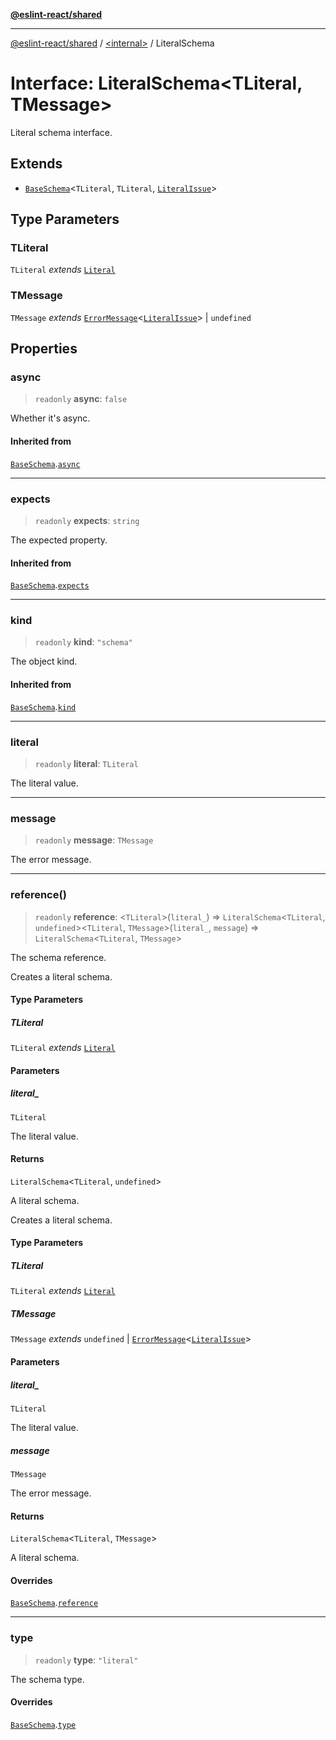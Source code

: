 [**@eslint-react/shared**](../../README.md)

***

[@eslint-react/shared](../../README.md) / [\<internal\>](../README.md) / LiteralSchema

# Interface: LiteralSchema\<TLiteral, TMessage\>

Literal schema interface.

## Extends

- [`BaseSchema`](BaseSchema.md)\<`TLiteral`, `TLiteral`, [`LiteralIssue`](LiteralIssue.md)\>

## Type Parameters

### TLiteral

`TLiteral` *extends* [`Literal`](../type-aliases/Literal.md)

### TMessage

`TMessage` *extends* [`ErrorMessage`](../type-aliases/ErrorMessage.md)\<[`LiteralIssue`](LiteralIssue.md)\> \| `undefined`

## Properties

### async

> `readonly` **async**: `false`

Whether it's async.

#### Inherited from

[`BaseSchema`](BaseSchema.md).[`async`](BaseSchema.md#async)

***

### expects

> `readonly` **expects**: `string`

The expected property.

#### Inherited from

[`BaseSchema`](BaseSchema.md).[`expects`](BaseSchema.md#expects)

***

### kind

> `readonly` **kind**: `"schema"`

The object kind.

#### Inherited from

[`BaseSchema`](BaseSchema.md).[`kind`](BaseSchema.md#kind)

***

### literal

> `readonly` **literal**: `TLiteral`

The literal value.

***

### message

> `readonly` **message**: `TMessage`

The error message.

***

### reference()

> `readonly` **reference**: \<`TLiteral`\>(`literal_`) => `LiteralSchema`\<`TLiteral`, `undefined`\>\<`TLiteral`, `TMessage`\>(`literal_`, `message`) => `LiteralSchema`\<`TLiteral`, `TMessage`\>

The schema reference.

Creates a literal schema.

#### Type Parameters

##### TLiteral

`TLiteral` *extends* [`Literal`](../type-aliases/Literal.md)

#### Parameters

##### literal\_

`TLiteral`

The literal value.

#### Returns

`LiteralSchema`\<`TLiteral`, `undefined`\>

A literal schema.

Creates a literal schema.

#### Type Parameters

##### TLiteral

`TLiteral` *extends* [`Literal`](../type-aliases/Literal.md)

##### TMessage

`TMessage` *extends* `undefined` \| [`ErrorMessage`](../type-aliases/ErrorMessage.md)\<[`LiteralIssue`](LiteralIssue.md)\>

#### Parameters

##### literal\_

`TLiteral`

The literal value.

##### message

`TMessage`

The error message.

#### Returns

`LiteralSchema`\<`TLiteral`, `TMessage`\>

A literal schema.

#### Overrides

[`BaseSchema`](BaseSchema.md).[`reference`](BaseSchema.md#reference)

***

### type

> `readonly` **type**: `"literal"`

The schema type.

#### Overrides

[`BaseSchema`](BaseSchema.md).[`type`](BaseSchema.md#type)
